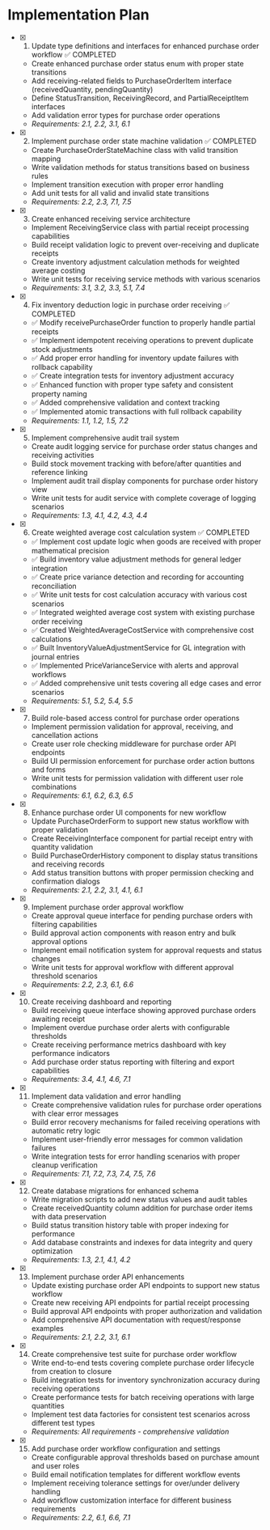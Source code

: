 # Implementation Plan

- [x] 1. Update type definitions and interfaces for enhanced purchase order workflow ✅ COMPLETED
  - Create enhanced purchase order status enum with proper state transitions
  - Add receiving-related fields to PurchaseOrderItem interface (receivedQuantity, pendingQuantity)
  - Define StatusTransition, ReceivingRecord, and PartialReceiptItem interfaces
  - Add validation error types for purchase order operations
  - _Requirements: 2.1, 2.2, 3.1, 6.1_

- [x] 2. Implement purchase order state machine validation ✅ COMPLETED
  - Create PurchaseOrderStateMachine class with valid transition mapping
  - Write validation methods for status transitions based on business rules
  - Implement transition execution with proper error handling
  - Add unit tests for all valid and invalid state transitions
  - _Requirements: 2.2, 2.3, 7.1, 7.5_

- [x] 3. Create enhanced receiving service architecture
  - Implement ReceivingService class with partial receipt processing capabilities
  - Build receipt validation logic to prevent over-receiving and duplicate receipts
  - Create inventory adjustment calculation methods for weighted average costing
  - Write unit tests for receiving service methods with various scenarios
  - _Requirements: 3.1, 3.2, 3.3, 5.1, 7.4_

- [x] 4. Fix inventory deduction logic in purchase order receiving ✅ COMPLETED
  - ✅ Modify receivePurchaseOrder function to properly handle partial receipts
  - ✅ Implement idempotent receiving operations to prevent duplicate stock adjustments  
  - ✅ Add proper error handling for inventory update failures with rollback capability
  - ✅ Create integration tests for inventory adjustment accuracy
  - ✅ Enhanced function with proper type safety and consistent property naming
  - ✅ Added comprehensive validation and context tracking
  - ✅ Implemented atomic transactions with full rollback capability
  - _Requirements: 1.1, 1.2, 1.5, 7.2_

- [x] 5. Implement comprehensive audit trail system
  - Create audit logging service for purchase order status changes and receiving activities
  - Build stock movement tracking with before/after quantities and reference linking
  - Implement audit trail display components for purchase order history view
  - Write unit tests for audit service with complete coverage of logging scenarios
  - _Requirements: 1.3, 4.1, 4.2, 4.3, 4.4_

- [x] 6. Create weighted average cost calculation system ✅ COMPLETED
  - ✅ Implement cost update logic when goods are received with proper mathematical precision
  - ✅ Build inventory value adjustment methods for general ledger integration  
  - ✅ Create price variance detection and recording for accounting reconciliation
  - ✅ Write unit tests for cost calculation accuracy with various cost scenarios
  - ✅ Integrated weighted average cost system with existing purchase order receiving
  - ✅ Created WeightedAverageCostService with comprehensive cost calculations
  - ✅ Built InventoryValueAdjustmentService for GL integration with journal entries
  - ✅ Implemented PriceVarianceService with alerts and approval workflows
  - ✅ Added comprehensive unit tests covering all edge cases and error scenarios
  - _Requirements: 5.1, 5.2, 5.4, 5.5_

- [x] 7. Build role-based access control for purchase order operations
  - Implement permission validation for approval, receiving, and cancellation actions
  - Create user role checking middleware for purchase order API endpoints
  - Build UI permission enforcement for purchase order action buttons and forms
  - Write unit tests for permission validation with different user role combinations
  - _Requirements: 6.1, 6.2, 6.3, 6.5_

- [x] 8. Enhance purchase order UI components for new workflow
  - Update PurchaseOrderForm to support new status workflow with proper validation
  - Create ReceivingInterface component for partial receipt entry with quantity validation
  - Build PurchaseOrderHistory component to display status transitions and receiving records
  - Add status transition buttons with proper permission checking and confirmation dialogs
  - _Requirements: 2.1, 2.2, 3.1, 4.1, 6.1_

- [x] 9. Implement purchase order approval workflow
  - Create approval queue interface for pending purchase orders with filtering capabilities
  - Build approval action components with reason entry and bulk approval options
  - Implement email notification system for approval requests and status changes
  - Write unit tests for approval workflow with different approval threshold scenarios
  - _Requirements: 2.2, 2.3, 6.1, 6.6_

- [x] 10. Create receiving dashboard and reporting
  - Build receiving queue interface showing approved purchase orders awaiting receipt
  - Implement overdue purchase order alerts with configurable thresholds
  - Create receiving performance metrics dashboard with key performance indicators
  - Add purchase order status reporting with filtering and export capabilities
  - _Requirements: 3.4, 4.1, 4.6, 7.1_

- [x] 11. Implement data validation and error handling
  - Create comprehensive validation rules for purchase order operations with clear error messages
  - Build error recovery mechanisms for failed receiving operations with automatic retry logic
  - Implement user-friendly error messages for common validation failures
  - Write integration tests for error handling scenarios with proper cleanup verification
  - _Requirements: 7.1, 7.2, 7.3, 7.4, 7.5, 7.6_

- [x] 12. Create database migrations for enhanced schema
  - Write migration scripts to add new status values and audit tables
  - Create receivedQuantity column addition for purchase order items with data preservation
  - Build status transition history table with proper indexing for performance
  - Add database constraints and indexes for data integrity and query optimization
  - _Requirements: 1.3, 2.1, 4.1, 4.2_

- [x] 13. Implement purchase order API enhancements
  - Update existing purchase order API endpoints to support new status workflow
  - Create new receiving API endpoints for partial receipt processing
  - Build approval API endpoints with proper authorization and validation
  - Add comprehensive API documentation with request/response examples
  - _Requirements: 2.1, 2.2, 3.1, 6.1_

- [x] 14. Create comprehensive test suite for purchase order workflow
  - Write end-to-end tests covering complete purchase order lifecycle from creation to closure
  - Build integration tests for inventory synchronization accuracy during receiving operations
  - Create performance tests for batch receiving operations with large quantities
  - Implement test data factories for consistent test scenarios across different test types
  - _Requirements: All requirements - comprehensive validation_

- [x] 15. Add purchase order workflow configuration and settings
  - Create configurable approval thresholds based on purchase amount and user roles
  - Build email notification templates for different workflow events
  - Implement receiving tolerance settings for over/under delivery handling
  - Add workflow customization interface for different business requirements
  - _Requirements: 2.2, 6.1, 6.6, 7.1_